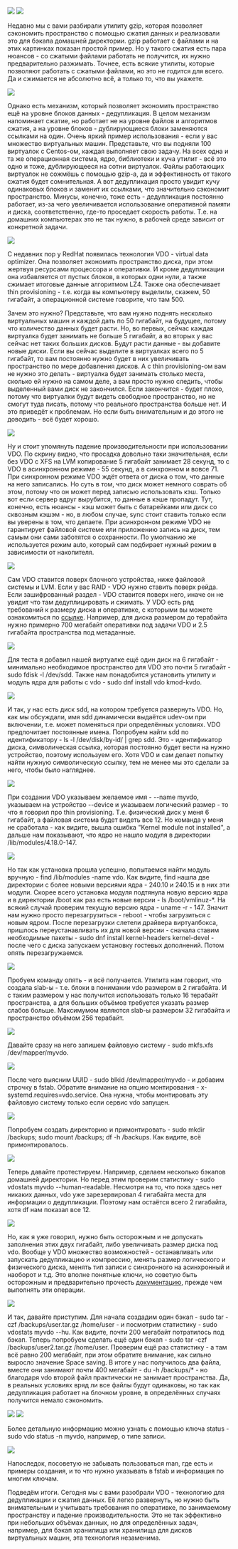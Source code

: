 ![](images/40/compress1.jpg)
![](images/40/compress2.jpg)

Недавно мы с вами разбирали утилиту gzip, которая позволяет сэкономить пространство с помощью сжатия данных и реализовали это для бэкапа домашней директории. gzip работает с файлами и на этих картинках показан простой пример. Но у такого сжатия есть пара нюансов - со сжатыми файлами работать не получится, их нужно предварительно разжимать. Точнее, есть всякие утилиты, которые позволяют работать с сжатыми файлами, но это не годится для всего. Да и сжимается не абсолютно всё, а только то, что вы укажете.

![](images/40/Deduplication.png)

Однако есть механизм, который позволяет экономить пространство ещё на уровне блоков данных - дедупликация. В целом механизм напоминает сжатие, но работает не на уровне файлов и алгоритмов сжатия, а на уровне блоков - дублирующиеся блоки заменяются ссылками на один. Очень яркий пример использования - если у вас множество виртуальных машин. Представьте, что вы подняли 100 виртуалок с Centos-ом, каждая выполняет свою задачу. На всех одна и та же операционная система, ядро, библиотеки и куча утилит - всё это одно и тоже, дублирующееся на сотни виртуалок. Файлы работающих виртуалок не сожмёшь с помощью gzip-а, да и эффективность от такого сжатия будет сомнительная. А вот дедупликация просто увидит кучу одинаковых блоков и заменит их ссылками, что значительно сэкономит пространство. Минусы, конечно, тоже есть - дедупликация постоянно работает, из-за чего увеличивается использование оперативной памяти и диска, соответственно, где-то проседает скорость работы. Т.е. на домашних компьютерах это не так нужно, в рабочей среде зависит от конкретной задачи.

![](images/40/vdo.png)

С недавних пор у RedHat появилась технология VDO -  virtual data optimizer. Она позволяет экономить пространство диска, при этом жертвуя ресурсами процессора и оперативки. И кроме дедупликации она избавляется от пустых блоков, в которых одни нули, а также сжимает итоговые данные алгоритмом LZ4. Также она обеспечивает thin provisioning - т.е. когда вы компьютеру выделили, скажем, 50 гигабайт, а операционной системе говорите, что там 500.

Зачем это нужно? Представьте, что вам нужно поднять несколько виртуальных машин и каждой дать по 50 гигабайт, на будущее, потому что количество данных будет расти. Но, во первых, сейчас каждая виртуалка будет занимать не больше 5 гигабайт, а во вторых у вас сейчас нет таких больших дисков. Будут расти данные - вы добавите новые диски. Если вы сейчас выделите в виртуалках всего по 5 гигабайт, то вам постоянно нужно будет в них увеличивать пространство по мере добавления дисков. А с thin provisioning-ом вам не нужно это делать - виртуалка будет занимать столько места, сколько ей нужно на самом деле, а вам просто нужно следить, чтобы выделенный вами диск не закончился. Если закончится - будет плохо, потому что виртуалки будут видеть свободное пространство, но не смогут туда писать, потому что реального пространства больше нет. И это приведёт к проблемам. Но если быть внимательным и до этого не доводить - всё будет хорошо.

![](images/40/perf.png)

Ну и стоит упомянуть падение производительности при использовании VDO. По скрину видно, что просадка довольно таки значительная, если без VDO с XFS на LVM копирование 5 гигабайт занимает 28 секунд, то с VDO в асинхронном режиме - 55 секунд, а в синхронном и вовсе 71. При синхронном режиме VDO ждёт ответа от диска о том, что данные на него записались. Но суть в том, что диск может немного соврать об этом, потому что он может перед записью использовать кэш. Только вот если сервер вдруг вырубится, то данные в кэше пропадут. Тут, конечно, есть нюансы - кэш может быть с батарейками или диск со сквозным кэшэм - но, в любом случае, sync стоит ставить только если вы уверены в том, что делаете. При асинхронном режиме VDO не гарантирует файловой системе или приложению запись на диск, тем самым они сами заботятся о сохранности. По умолчанию же используется режим auto, который сам подбирает нужный режим в зависимости от накопителя.

![](images/40/vdolayers.png)

Сам VDO ставится поверх блочного устройства, ниже файловой системы и LVM. Если у вас RAID - VDO нужно ставить поверх рейда. Если зашифрованный раздел - VDO ставится поверх него, иначе он не увидит что там дедуплицировать и сжимать. У VDO есть ряд требований к размеру диска и оперативке, с которыми вы можете ознакомиться по [ссылке](https://access.redhat.com/documentation/en-us/red_hat_enterprise_linux/8/html/deduplicating_and_compressing_logical_volumes_on_rhel/vdo-requirements_deduplicating-and-compressing-logical-volumes#examples-of-vdo-requirements-by-physical-size_vdo-requirements). Например, для диска размером до терабайта нужно примерно 700 мегабайт оперативки под задачи VDO и 2.5 гигабайта пространства под метаданные.

![](images/40/install.png)

Для теста я добавил нашей виртуалке ещё один диск на 6 гигабайт - минимально необходимое пространство для VDO это почти 5 гигабайт - sudo fdisk -l /dev/sdd. Также нам понадобится установить утилиту и модуль ядра для работы с vdo - sudo dnf install vdo kmod-kvdo.

![](images/40/lsl.png)

И так, у нас есть диск sdd, на котором требуется развернуть VDO. Но, как мы обсуждали, имя sdd динамически выдаётся udev-ом при включении, т.е. может поменяться при определённых условиях. VDO предпочитает постоянные имена. Попробуем найти sdd по идентификатору - ls -l /dev/disk/by-id/ | grep sdd. Это - идентификатор диска, символическая ссылка, которая постоянно будет вести на нужно устройство, поэтому используем его. Хотя VDO и сам делает попытку найти нужную символическую ссылку, тем не менее мы это сделали за него, чтобы было нагляднее.

![](images/40/vdocreatefail.png)

При создании VDO указываем желаемое имя - --name myvdo, указываем на устройство --device и указываем логический размер - то что я говорил про thin provisioning. Т.е. физический диск у меня 6 гигабайт, а файловая система будет видеть все 12. Но команда у меня не сработала - как видите, вышла ошибка "Kernel module not installed", а дальше нам показывают, что ядро не нашло модуля в директории  /lib/modules/4.18.0-147.

![](images/40/modprobe.png)

Но так как установка прошла успешно, попытаемся найти модуль вручную - find /lib/modules -name vdo. Как видите, find нашла две директории с более новыми версиями ядра - 240.10 и 240.15 и в них эти модули. Скорее всего установка модуля подтянула новую версию ядра и в директории /boot как раз есть новые версии - ls /boot/vmlinuz-*. На всякий случай проверим текущую версию ядра - uname -r - 147. Значит нам нужно просто перезагрузиться - reboot - чтобы загрузиться с новым ядром. После перезагрузки слетели драйвера виртуалбокса, пришлось переустанавливать их для новой версии - сначала ставим необходимые пакеты - sudo dnf install kernel-headers kernel-devel - после чего с диска запускаем установку гостевых дополнений. Потом опять перезагружаемся.

![](images/40/vdocreate.png)

Пробуем команду опять - и всё получается. Утилита нам говорит, что создала slab-ы - т.е. блоки в понимании vdo размером в 2 гигабайта. И с таким размером у нас получится использовать только 16 терабайт пространства, а для больших объёмов требуется указать размер слабов больше. Максимумом являются slab-ы размером 32 гигабайта и пространство объёмом 256 терабайт.

![](images/40/mkfs.png)

Давайте сразу на него запишем файловую систему - sudo mkfs.xfs /dev/mapper/myvdo.

![](images/40/fstab.png)

После чего выясним UUID - sudo blkid /dev/mapper/myvdo - и добавим строчку в fstab. Обратите внимание на опцию монтирования - x-systemd.requires=vdo.service. Она нужна, чтобы монтировать эту файловую систему только если сервис vdo запущен.

![](images/40/mount.png)

Попробуем создать директорию и примонтировать - sudo mkdir /backups; sudo mount /backups; df -h /backups. Как видите, всё примонтировалось.

![](images/40/vdostats1.png)

Теперь давайте протестируем. Например, сделаем несколько бэкапов домашней директории. Но перед этим проверим статистику - sudo vdostats myvdo --human-readable. Несмотря на то, что пока здесь нет никаких данных, vdo уже зарезервировал 4 гигабайта места для информации о дедупликации. Поэтому нам остаётся всего 2 гигабайта, хотя df нам показал все 12.

![](images/40/vdokeys.png)

Но, как я уже говорил, нужно быть осторожным и не допускать заполнения этих двух гигабайт, либо увеличивать размер диска под vdo. Вообще у VDO множество возможностей - останавливать или запускать дедупликацию и компрессию, менять размер логического и физического диска, менять тип записи с синхронного на асинхронный и наоборот и т.д. Это вполне понятные ключи, но советую быть осторожным и предварительно прочесть [документацию](https://access.redhat.com/documentation/en-us/red_hat_enterprise_linux/8/html/deduplicating_and_compressing_storage/maintaining-vdo_deduplicating-and-compressing-storage#thin-provisioning-in-vdo_managing-free-space-on-vdo-volumes), прежде чем выполнять эти операции.

![](images/40/tar.png)

И так, давайте приступим. Для начала создадим один бэкап - sudo tar -czf /backups/user.tar.gz /home/user - и посмотрим статистику - sudo vdostats myvdo --hu. Как видите, почти 200 мегабайт потратилось под бэкап. Теперь попробуем сделать ещё один бэкап - sudo tar -czf /backups/user2.tar.gz /home/user. Проверим ещё раз статистику  - а там всё равно 200 мегабайт, при этом обратите внимание, как сильно выросло значение Space saving. В итоге у нас получилось два файла, вместе они занимают почти 400 мегабайт - du -h /backups/* - но благодаря vdo второй файл практически не занимает пространства. Да, в реальных условиях вряд ли все файлы будут одинаковы, но так как дедупликация работает на блочном уровне, в определённых случаях получится немало сэкономить.


![](images/40/vdostatus.png)
![](images/40/writepolicy.png)

Более детальную информацию можно узнать с помощью ключа status - sudo vdo status -n myvdo, например, о типе записи.

![](images/40/manvdo.png)

Напоследок, посоветую не забывать пользоваться man, где есть и примеры создания, и то что нужно указывать в fstab и информация по многим ключам.

Подведём итоги. Сегодня мы с вами разобрали VDO - технологию для дедупликации и сжатия данных. Её легко развернуть, но нужно быть внимательным и учитывать требования по оперативке, по занимаемому пространству и падение производительности. Это не так эффективно при небольших объёмах данных, но для определённых задач, например, для бэкап хранилища или хранилища для дисков виртуальных машин, эта технология незаменима.
